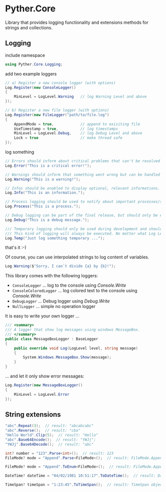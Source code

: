 # Pyther.Core

Library that provides logging functionality and extensions methods for strings and collections.

## Logging

include namespace
```csharp
using Pyther.Core.Logging;
```

add two example loggers
```csharp
// a) Register a new console logger (with options)
Log.Register(new ConsoleLogger()
{
    MinLevel = LogLevel.Warning   // log Warning Level and above
});

// b) Register a new file logger (with options)
Log.Register(new FileLogger("path/to/file.log")
{
    AppendMode = true,            // append to exisiting file
    UseTimestamp = true,          // log timestamps
    MinLevel = LogLevel.Debug,    // log Debug Level and above
    Lock = true                   // make thread safe
});
```

log something
```csharp
// Errors should inform about critical problems that can't be resolved by the system. 
Log.Error("This is a critical error!");

// Warnings should inform that something went wrong but can be handled by the system.
Log.Warning("This is a warning!");

// Infos should be enabled to display optional, relevant informations.
Log.Info("This is an information.");

// Process logging should be used to notify about important processes/steps.
Log.Process("This is a process.");

// Debug logging can be part of the final release, but should only be enabled when required to find problems.
Log.Debug("This is a debug message.");

/// Temporary logging should only be used during development and should completely be removed on final releases.
/// This kind of logging will always be executed. No matter what Log Level was chosen.
Log.Temp("Just log something temporary ...");
```

that's it :-)

Of course, you can use interpolated strings to log content of variables.
```csharp
Log.Warning($"Sorry, I can`t divide {a} by {b}!");
```

This library comes with the following loggers:
- `ConsoleLogger` ... log to the console using *Console.Write*
- `ConsoleColoredLogger` ... log colored text to the console using *Console.Write*
- `DebugLogger` ... Debug logger using *Debug.Write*
- `NullLogger` ... simple no operation logger

It is easy to write your own logger ...
```csharp
/// <summary>
/// A logger that show log messages using windows MessageBox.
/// </summary>
public class MessageBoxLogger : BaseLogger
{
    public override void Log(LogLevel level, string message)
    {
        System.Windows.MessageBox.Show(message);
    }
}
```

... and let it only show error messages:
```csharp
Log.Register(new MessageBoxLogger()
{
    MinLevel = LogLevel.Error
});
```

## String extensions

```csharp
"abc".Repeat(3);  // result: "abcabcabc"
"abc".Reverse();  // result: "cba"
"Hello World".Clip(5);  // result: "Hello"
"abc".Base64Encode();  // result: "YWJj";
"YWJj".Base64Decode();  // result: "abc"

int? number = "123".Parse<int>();  // result: 123
FileMode? mode = "Append".Parse<FileMode>();  // result: FileMode.Append

FileMode? mode = "Append".ToEnum<FileMode>();  // result: FileMode.Append

DateTime? dateTime = "04/02/1981 10:51:17".ToDateTime();  // result: DateTime object

TimeSpan? timeSpan = "1:23:45".ToTimeSpan();  // result: TimeSpan object
 
```